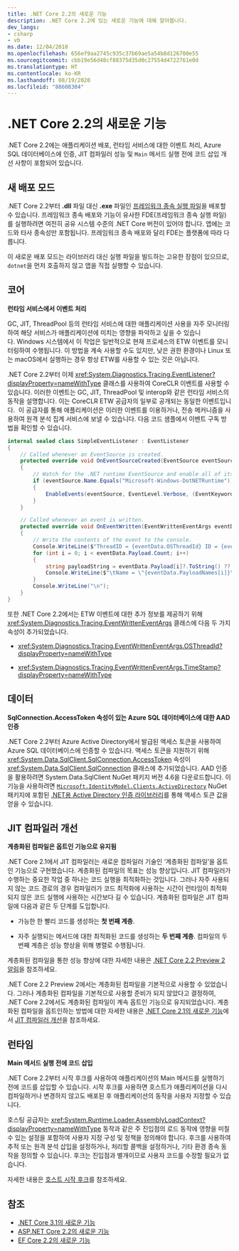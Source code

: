 ```yaml
---
title: .NET Core 2.2의 새로운 기능
description: .NET Core 2.2에 있는 새로운 기능에 대해 알아봅니다.
dev_langs:
- csharp
- vb
ms.date: 12/04/2018
ms.openlocfilehash: 656ef9aa2745c935c37b69ae5a54b8d126700e55
ms.sourcegitcommit: cbb19e56d48cf88375d35d0c27554d4722761e0d
ms.translationtype: HT
ms.contentlocale: ko-KR
ms.lasthandoff: 08/19/2020
ms.locfileid: "88608304"
---
```

# <a name="whats-new-in-net-core-22"></a>.NET Core 2.2의 새로운 기능

.NET Core 2.2에는 애플리케이션 배포, 런타임 서비스에 대한 이벤트 처리, Azure SQL 데이터베이스에 인증, JIT 컴파일러 성능 및 `Main` 메서드 실행 전에 코드 삽입 개선 사항이 포함되어 있습니다.

## <a name="new-deployment-mode"></a>새 배포 모드

.NET Core 2.2부터 **.dll** 파일 대신 **.exe** 파일인 [프레임워크 종속 실행 파일](../deploying/index.md#publish-framework-dependent)을 배포할 수 있습니다. 프레임워크 종속 배포와 기능이 유사한 FDE(프레임워크 종속 실행 파일)를 실행하려면 여전히 공유 시스템 수준의 .NET Core 버전이 있어야 합니다. 앱에는 코드와 타사 종속성만 포함됩니다. 프레임워크 종속 배포와 달리 FDE는 플랫폼에 따라 다릅니다.

이 새로운 배포 모드는 라이브러리 대신 실행 파일을 빌드하는 고유한 장점이 있으므로, `dotnet`을 먼저 호출하지 않고 앱을 직접 실행할 수 있습니다.

## <a name="core"></a>코어

**런타임 서비스에서 이벤트 처리**

GC, JIT, ThreadPool 등의 런타임 서비스에 대한 애플리케이션 사용을 자주 모니터링하여 해당 서비스가 애플리케이션에 미치는 영향을 파악하고 싶을 수 있습니다. Windows 시스템에서 이 작업은 일반적으로 현재 프로세스의 ETW 이벤트를 모니터링하여 수행됩니다. 이 방법을 계속 사용할 수도 있지만, 낮은 권한 환경이나 Linux 또는 macOS에서 실행하는 경우 항상 ETW를 사용할 수 있는 것은 아닙니다.

.NET Core 2.2부터 이제 <xref:System.Diagnostics.Tracing.EventListener?displayProperty=nameWithType> 클래스를 사용하여 CoreCLR 이벤트를 사용할 수 있습니다. 이러한 이벤트는 GC, JIT, ThreadPool 및 interop와 같은 런타임 서비스의 동작을 설명합니다. 이는 CoreCLR ETW 공급자의 일부로 공개되는 동일한 이벤트입니다.  이 공급자를 통해 애플리케이션은 이러한 이벤트를 이용하거나, 전송 메커니즘을 사용하여 원격 분석 집계 서비스에 보낼 수 있습니다. 다음 코드 샘플에서 이벤트 구독 방법을 확인할 수 있습니다.

```csharp
internal sealed class SimpleEventListener : EventListener
{
    // Called whenever an EventSource is created.
    protected override void OnEventSourceCreated(EventSource eventSource)
    {
        // Watch for the .NET runtime EventSource and enable all of its events.
        if (eventSource.Name.Equals("Microsoft-Windows-DotNETRuntime"))
        {
            EnableEvents(eventSource, EventLevel.Verbose, (EventKeywords)(-1));
        }
    }

    // Called whenever an event is written.
    protected override void OnEventWritten(EventWrittenEventArgs eventData)
    {
        // Write the contents of the event to the console.
        Console.WriteLine($"ThreadID = {eventData.OSThreadId} ID = {eventData.EventId} Name = {eventData.EventName}");
        for (int i = 0; i < eventData.Payload.Count; i++)
        {
            string payloadString = eventData.Payload[i]?.ToString() ?? string.Empty;
            Console.WriteLine($"\tName = \"{eventData.PayloadNames[i]}\" Value = \"{payloadString}\"");
        }
        Console.WriteLine("\n");
    }
}
```

또한 .NET Core 2.2에서는 ETW 이벤트에 대한 추가 정보를 제공하기 위해 <xref:System.Diagnostics.Tracing.EventWrittenEventArgs> 클래스에 다음 두 가지 속성이 추가되었습니다.

- <xref:System.Diagnostics.Tracing.EventWrittenEventArgs.OSThreadId?displayProperty=nameWithType>

- <xref:System.Diagnostics.Tracing.EventWrittenEventArgs.TimeStamp?displayProperty=nameWithType>

## <a name="data"></a>데이터

**SqlConnection.AccessToken 속성이 있는 Azure SQL 데이터베이스에 대한 AAD 인증**

.NET Core 2.2부터 Azure Active Directory에서 발급된 액세스 토큰을 사용하여 Azure SQL 데이터베이스에 인증할 수 있습니다. 액세스 토큰을 지원하기 위해 <xref:System.Data.SqlClient.SqlConnection.AccessToken> 속성이 <xref:System.Data.SqlClient.SqlConnection> 클래스에 추가되었습니다. AAD 인증을 활용하려면 System.Data.SqlClient NuGet 패키지 버전 4.6을 다운로드합니다. 이 기능을 사용하려면 [`Microsoft.IdentityModel.Clients.ActiveDirectory`](https://www.nuget.org/packages/Microsoft.IdentityModel.Clients.ActiveDirectory/) NuGet 패키지에 포함된 [.NET용 Active Directory 인증 라이브러리](https://github.com/AzureAD/azure-activedirectory-library-for-dotnet)를 통해 액세스 토큰 값을 얻을 수 있습니다.

## <a name="jit-compiler-improvements"></a>JIT 컴파일러 개선

**계층화된 컴파일은 옵트인 기능으로 유지됨**

.NET Core 2.1에서 JIT 컴파일러는 새로운 컴파일러 기술인 ‘계층화된 컴파일’을 옵트인 기능으로 구현했습니다.  계층화된 컴파일의 목표는 성능 향상입니다. JIT 컴파일러가 수행하는 중요한 작업 중 하나는 코드 실행을 최적화하는 것입니다. 그러나 자주 사용되지 않는 코드 경로의 경우 컴파일러가 코드 최적화에 사용하는 시간이 런타임이 최적화되지 않은 코드 실행에 사용하는 시간보다 길 수 있습니다. 계층화된 컴파일은 JIT 컴파일에 다음과 같은 두 단계를 도입합니다.

- 가능한 한 빨리 코드를 생성하는 **첫 번째 계층**.

- 자주 실행되는 메서드에 대한 최적화된 코드를 생성하는 **두 번째 계층**. 컴파일의 두 번째 계층은 성능 향상을 위해 병렬로 수행됩니다.

계층화된 컴파일을 통한 성능 향상에 대한 자세한 내용은 [.NET Core 2.2 Preview 2 알림](https://devblogs.microsoft.com/dotnet/announcing-net-core-2-2-preview-2/)을 참조하세요.

.NET Core 2.2 Preview 2에서는 계층화된 컴파일을 기본적으로 사용할 수 있었습니다. 그러나 계층화된 컴파일을 기본적으로 사용할 준비가 되지 않았다고 결정하여, .NET Core 2.2에서도 계층화된 컴파일이 계속 옵트인 기능으로 유지되었습니다. 계층화된 컴파일을 옵트인하는 방법에 대한 자세한 내용은 [.NET Core 2.1의 새로운 기능](dotnet-core-2-1.md)에서 [JIT 컴파일러 개선](dotnet-core-2-1.md#jit-compiler-improvements)을 참조하세요.

## <a name="runtime"></a>런타임

**Main 메서드 실행 전에 코드 삽입**

.NET Core 2.2부터 시작 후크를 사용하여 애플리케이션의 Main 메서드를 실행하기 전에 코드를 삽입할 수 있습니다. 시작 후크를 사용하면 호스트가 애플리케이션을 다시 컴파일하거나 변경하지 않고도 배포된 후 애플리케이션의 동작을 사용자 지정할 수 있습니다.

호스팅 공급자는 <xref:System.Runtime.Loader.AssemblyLoadContext?displayProperty=nameWithType> 동작과 같은 주 진입점의 로드 동작에 영향을 미칠 수 있는 설정을 포함하여 사용자 지정 구성 및 정책을 정의해야 합니다. 후크를 사용하여 추적 또는 원격 분석 삽입을 설정하거나, 처리할 콜백을 설정하거나, 기타 환경 종속 동작을 정의할 수 있습니다. 후크는 진입점과 별개이므로 사용자 코드를 수정할 필요가 없습니다.

자세한 내용은 [호스트 시작 후크](https://github.com/dotnet/core-setup/blob/master/Documentation/design-docs/host-startup-hook.md)를 참조하세요.

## <a name="see-also"></a>참조

- [.NET Core 3.1의 새로운 기능](dotnet-core-3-1.md)
- [ASP.NET Core 2.2의 새로운 기능](/aspnet/core/release-notes/aspnetcore-2.2)
- [EF Core 2.2의 새로운 기능](/ef/core/what-is-new/ef-core-2.2)
